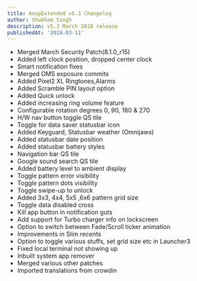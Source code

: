 ```yaml
---
title: AospExtended v5.3 Changelog
author: Shubham Singh
description: v5.3 March 2018 release
publishedAt: '2018-03-11'
---
```


- Merged March Security Patch(8.1.0_r15)
- Added left clock position, dropped center clock
- Smart notification fixes
- Merged OMS exposure commits
- Added Pixel2 XL Ringtones,Alarms
- Added Scramble PIN layout option
- Added Quick unlock
- Added increasing ring volume feature
- Configurable rotation degrees 0, 90, 180 & 270
- H/W nav button toggle QS tile
- Toggle for data saver statusbar icon
- Added Keyguard, Statusbar weather (Omnijaws)
- Added statusbar date position
- Added statusbar battery styles
- Navigation bar QS tile
- Google sound search QS tile
- Added battery level to ambient display
- Toggle pattern error visibility
- Toggle pattern dots visibility
- Toggle swipe-up to unlock
- Added 3x3, 4x4, 5x5 ,6x6 pattern grid size
- Toggle data disabled cross
- Kill app button in notification guts
- Add support for Turbo charger info on lockscreen
- Option to switch between Fade/Scroll ticker animation
- Improvements in Slim recents
- Option to toggle various stuffs, set grid size etc in Launcher3
- Fixed local terminal not showing up
- Inbuilt system app remover
- Merged various other patches
- Imported translations from crowdin
